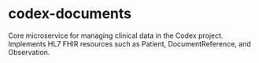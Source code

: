 # codex-documents
Core microservice for managing clinical data in the Codex project. Implements HL7 FHIR resources such as Patient, DocumentReference, and Observation.
